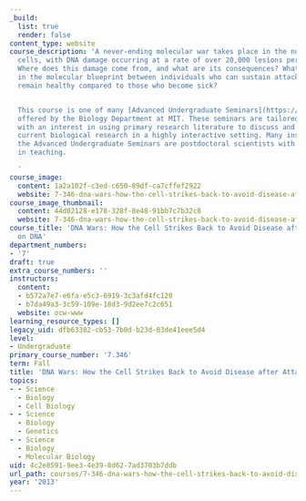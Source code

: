 ```yaml
---
_build:
  list: true
  render: false
content_type: website
course_description: 'A never-ending molecular war takes place in the nucleus of your
  cells, with DNA damage occurring at a rate of over 20,000 lesions per cell per day.
  Where does this damage come from, and what are its consequences? What are the differences
  in the molecular blueprint between individuals who can sustain attacks on DNA and
  remain healthy compared to those who become sick?


  This course is one of many [Advanced Undergraduate Seminars](https://biology.mit.edu/undergraduate/course_listings/advanced_undergraduate_seminars)
  offered by the Biology Department at MIT. These seminars are tailored for students
  with an interest in using primary research literature to discuss and learn about
  current biological research in a highly interactive setting. Many instructors of
  the Advanced Undergraduate Seminars are postdoctoral scientists with a strong interest
  in teaching.

  '
course_image:
  content: 1a2a102f-c3ed-c650-89df-ca7cffef2922
  website: 7-346-dna-wars-how-the-cell-strikes-back-to-avoid-disease-after-attacks-on-dna-fall-2013
course_image_thumbnail:
  content: 44d02128-e178-328f-8e48-91bb7c7b32c8
  website: 7-346-dna-wars-how-the-cell-strikes-back-to-avoid-disease-after-attacks-on-dna-fall-2013
course_title: 'DNA Wars: How the Cell Strikes Back to Avoid Disease after Attacks
  on DNA'
department_numbers:
- '7'
draft: true
extra_course_numbers: ''
instructors:
  content:
  - b572a7e7-e6fa-e5c3-6919-3c3afd4fc120
  - b7da49a3-3c59-109e-18d3-9d2ee7c2c651
  website: ocw-www
learning_resource_types: []
legacy_uid: dfb63382-cb53-7b0d-b23d-83de41eee5d4
level:
- Undergraduate
primary_course_number: '7.346'
term: Fall
title: 'DNA Wars: How the Cell Strikes Back to Avoid Disease after Attacks on DNA'
topics:
- - Science
  - Biology
  - Cell Biology
- - Science
  - Biology
  - Genetics
- - Science
  - Biology
  - Molecular Biology
uid: 4c2e8591-9ee3-4e39-8d62-7ad3703b7ddb
url_path: courses/7-346-dna-wars-how-the-cell-strikes-back-to-avoid-disease-after-attacks-on-dna-fall-2013
year: '2013'
---
```

